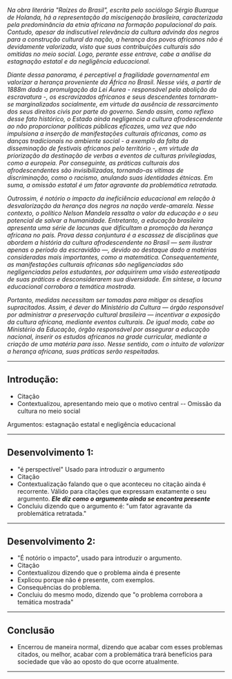 _Na obra literária "Raízes do Brasil", escrita pelo sociólogo Sérgio Buarque de Holanda, há a representação da miscigenação brasileira, caracterizada pela predominância da etnia africana na formação populacional do país. Contudo, apesar da indiscutível relevância da cultura advinda dos negros para a construção cultural da nação, a herança dos povos africanos não é devidamente valorizada, visto que suas contribuições culturais são omitidas no meio social. Logo, perante esse entrave, cabe a análise da estagnação estatal e da negligência educacional._

_Diante dessa panorama, é perceptível a fragilidade governamental em valorizar a herança proveniente da África no Brasil. Nesse viés, a partir de 1888m dada a promulgação da Lei Áurea - responsável pela abolição da escravatura -, os escravizados africanos e seus descendentes tornaram-se marginalizados socialmente, em virtude da ausência de ressarcimento dos seus direitos civis por parte do governo. Sendo assim, como reflexo desse fato histórico, o Estado ainda negligencia a cultura afrodescendente ao não proporcionar políticas públicas eficazes, uma vez que não impulsiona a inserção de manifestações culturais africanas, como as danças tradicionais no ambiente social - a exemplo da falta da disseminação de festivais africanos pelo território -, em virtude da priorização da destinação de verbas a eventos de culturas privilegiadas, como a europeia. Por conseguinte, as práticas culturais dos afrodescendentes são invisibilizadas, tornando-as vítimas de discriminação, como o racismo, anulando suas identidades étnicas. Em suma, a omissão estatal é um fator agravante da problemática retratada._

_Outrossim, é notório o impacto da ineficiência educacional em relação à desvalorização da herança dos negros na nação verde-amarela. Nesse contexto, o político Nelson Mandela ressalta o valor da educação e o seu potencial de salvar a humanidade. Entretanto, a educação brasileira apresenta uma série de lacunas que dificultam a promoção da herança africana no país. Prova dessa conjuntura é a escassez de disciplinas que abordem a história da cultura afrodescendente no Brasil — sem ilustrar apenas o período da escravidão —, devido ao destaque dado a matérias consideradas mais importantes, como a matemática. Consequentemente, as manifestações culturais africanas são negligenciadas são negligenciadas pelos estudantes, por adquirirem uma visão estereotipada de suas práticas e desconsiderarem sua diversidade. Em síntese, a lacuna educacional corrobora a temática mostrada._

_Portanto, medidas necessitam ser tomadas para mitigar os desafios supracitados. Assim, é dever do Ministério da Cultura — órgão responsável por administrar a preservação cultural brasileira — incentivar a exposição da cultura africana, mediante eventos culturais. De igual modo, cabe ao Ministério da Educação, órgão responsável por assegurar a educação nacional, inserir os estudos africanos na grade curricular, mediante a criação de uma matéria para isso. Nesse sentido, com o intuito de valorizar a herança africana, suas práticas serão respeitadas._

----

## Introdução:

- Citação
- Contextualizou, apresentando meio que o motivo central -- Omissão da cultura no meio social

Argumentos: estagnação estatal e negligência educacional

---
## Desenvolvimento 1:

- "é perspectível" Usado para introduzir o argumento
- Citação
- Contextualização falando que o que aconteceu no citação ainda é recorrente. Válido para citações que expressam exatamente o seu argumento. ***Ele diz como o argumento ainda se encontra presente***
- Concluiu dizendo que o argumento é:  "um fator agravante da problemática retratada."

---

## Desenvolvimento 2:

- "É notório o impacto", usado para introduzir o argumento.
- Citação
- Contextualizou dizendo que o problema ainda é presente
- Explicou porque não é presente, com exemplos. 
- Consequências do problema.
- Concluiu do mesmo modo, dizendo que "o problema corrobora a temática mostrada"
---

## Conclusão

- Encerrou de maneira normal, dizendo que acabar com esses problemas citados, ou melhor, acabar com a problemática trará benefícios para sociedade que vão ao oposto do que ocorre atualmente.

---
